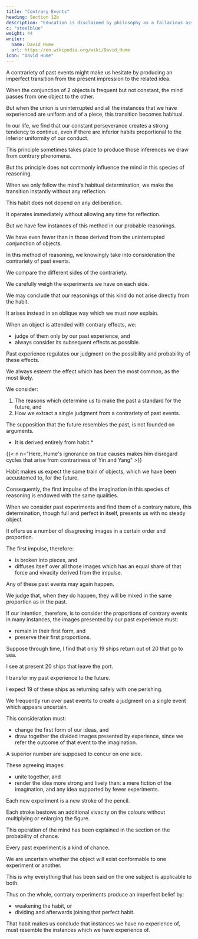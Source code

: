 ```yaml
---
title: "Contrary Events"
heading: Section 12b
description: "Education is disclaimed by philosophy as a fallacious assent to any opinion"
c: "steelblue"
weight: 44
writer:
  name: David Hume
  url: https://en.wikipedia.org/wiki/David_Hume
icon: "David Hume"
---
```




A contrariety of past events might make us hesitate by producing an imperfect transition from the present impression to the related idea.

When the conjunction of 2 objects is frequent but not constant, the mind passes from one object to the other.

But when the union is uninterrupted and all the instances that we have experienced are uniform and of a piece, this transition becomes habitual.

In our life, we find that our constant perseverance creates a strong tendency to continue, even if there are inferior habits proportional to the inferior uniformity of our conduct.

This principle sometimes takes place to produce those inferences we draw from contrary phenomena.

But ths principle does not commonly influence the mind in this species of reasoning.

When we only follow the mind's habitual determination, we make the transition instantly without any reflection.

This habit does not depend on any deliberation.

It operates immediately without allowing any time for reflection.

But we have few instances of this method in our probable reasonings.

We have even fewer than in those derived from the uninterrupted conjunction of objects.

In this method of reasoning, we knowingly take into consideration the contrariety of past events.

We compare the different sides of the contrariety.

We carefully weigh the experiments we have on each side.

We may conclude that our reasonings of this kind do not arise directly from the habit.

It arises instead in an oblique way which we must now explain.

When an object is attended with contrary effects, we:
- judge of them only by our past experience, and
- always consider its subsequent effects as possible.

Past experience regulates our judgment on the possibility and probability of these effects.

We always esteem the effect which has been the most common, as the most likely.

We consider:

1. The reasons which determine us to make the past a standard for the future, and
2. How we extract a single judgment from a contrariety of past events.

The supposition that the future resembles the past, is not founded on arguments.
- It is derived entirely from habit.*

{{< n n="Here, Hume's ignorance on true causes makes him disregard cycles that arise from contrariness of Yin and Yang" >}}


Habit makes us expect the same train of objects, which we have been accustomed to, for the future.

<!-- This habit or determination to transfer the past to the future is full and perfect. -->

Consequently, the first impulse of the imagination in this species of reasoning is endowed with the same qualities.

When we consider past experiments and find them of a contrary nature, this determination, though full and perfect in itself, presents us with no steady object.

It offers us a number of disagreeing images in a certain order and proportion.

The first impulse, therefore:
- is broken into pieces, and
- diffuses itself over all those images which has an equal share of that force and vivacity derived from the impulse.

Any of these past events may again happen.

We judge that, when they do happen, they will be mixed in the same proportion as in the past.

If our intention, therefore, is to consider the proportions of contrary events in many instances, the images presented by our past experience must:
- remain in their first form, and
- preserve their first proportions.

Suppose through time, I find that only 19 ships return out of 20 that go to sea.

I see at present 20 ships that leave the port.

I transfer my past experience to the future.

I expect 19 of these ships as returning safely with one perishing.

We frequently run over past events to create a judgment on a single event which appears uncertain.

This consideration must:
- change the first form of our ideas, and
- draw together the divided images presented by experience, since we refer the outcome of that event to the imagination.

A superior number are supposed to concur on one side.

These agreeing images:
- unite together, and
- render the idea more strong and lively than:
  a mere fiction of the imagination, and
any idea supported by fewer experiments.

Each new experiment is a new stroke of the pencil.

Each stroke bestows an additional vivacity on the colours without multiplying or enlarging the figure.

This operation of the mind has been explained in the section on the probability of chance.

Every past experiment is a kind of chance.

We are uncertain whether the object will exist conformable to one experiment or another.

This is why everything that has been said on the one subject is applicable to both.

Thus on the whole, contrary experiments produce an imperfect belief by:
- weakening the habit, or
- dividing and afterwards joining that perfect habit.

That habit makes us conclude that instances we have no experience of, must resemble the instances which we have experience of.
